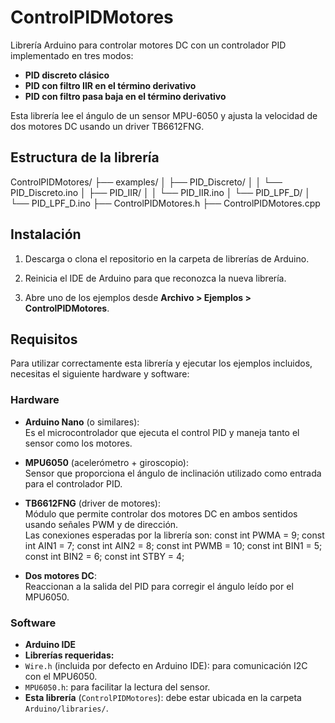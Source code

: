 # ControlPIDMotores

Librería Arduino para controlar motores DC con un controlador PID implementado en tres modos:

- **PID discreto clásico**
- **PID con filtro IIR en el término derivativo**
- **PID con filtro pasa baja en el término derivativo**

Esta librería lee el ángulo de un sensor MPU-6050 y ajusta la velocidad de dos motores DC usando un driver TB6612FNG.

## Estructura de la librería

ControlPIDMotores/
├── examples/
│   ├── PID_Discreto/
│   │   └── PID_Discreto.ino
│   ├── PID_IIR/
│   │   └── PID_IIR.ino
│   └── PID_LPF_D/
│       └── PID_LPF_D.ino
├── ControlPIDMotores.h
├── ControlPIDMotores.cpp


## Instalación

1. Descarga o clona el repositorio en la carpeta de librerías de Arduino.

2. Reinicia el IDE de Arduino para que reconozca la nueva librería.

3. Abre uno de los ejemplos desde **Archivo > Ejemplos > ControlPIDMotores**.


## Requisitos

Para utilizar correctamente esta librería y ejecutar los ejemplos incluidos, necesitas el siguiente hardware y software:

### Hardware

- **Arduino Nano** (o similares):  
  Es el microcontrolador que ejecuta el control PID y maneja tanto el sensor como los motores.

- **MPU6050** (acelerómetro + giroscopio):  
  Sensor que proporciona el ángulo de inclinación utilizado como entrada para el controlador PID.

- **TB6612FNG** (driver de motores):  
  Módulo que permite controlar dos motores DC en ambos sentidos usando señales PWM y de dirección.  
  Las conexiones esperadas por la librería son:
    const int PWMA = 9;
    const int AIN1 = 7;
    const int AIN2 = 8;
    const int PWMB = 10;
    const int BIN1 = 5;
    const int BIN2 = 6;
    const int STBY = 4;

- **Dos motores DC**:  
Reaccionan a la salida del PID para corregir el ángulo leído por el MPU6050.


### Software

- **Arduino IDE**
- **Librerías requeridas:**
- `Wire.h` (incluida por defecto en Arduino IDE): para comunicación I2C con el MPU6050.
- `MPU6050.h`: para facilitar la lectura del sensor.
- **Esta librería** (`ControlPIDMotores`): debe estar ubicada en la carpeta `Arduino/libraries/`.
